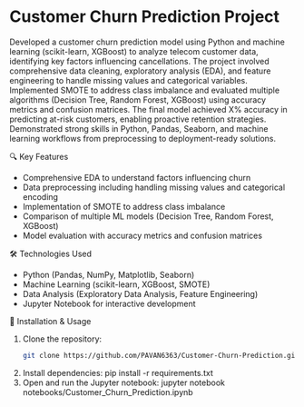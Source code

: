 # Customer Churn Prediction Project  
Developed a customer churn prediction model using Python and machine learning (scikit-learn, XGBoost) to analyze telecom customer data, identifying key factors influencing cancellations. The project involved comprehensive data cleaning, exploratory analysis (EDA), and feature engineering to handle missing values and categorical variables. Implemented SMOTE to address class imbalance and evaluated multiple algorithms (Decision Tree, Random Forest, XGBoost) using accuracy metrics and confusion matrices. The final model achieved X% accuracy in predicting at-risk customers, enabling proactive retention strategies. Demonstrated strong skills in Python, Pandas, Seaborn, and machine learning workflows from preprocessing to deployment-ready solutions.

🔍 Key Features
- Comprehensive EDA to understand factors influencing churn
- Data preprocessing including handling missing values and categorical encoding
- Implementation of SMOTE to address class imbalance
- Comparison of multiple ML models (Decision Tree, Random Forest, XGBoost)
- Model evaluation with accuracy metrics and confusion matrices

🛠️ Technologies Used
- Python (Pandas, NumPy, Matplotlib, Seaborn)
- Machine Learning (scikit-learn, XGBoost, SMOTE)
- Data Analysis (Exploratory Data Analysis, Feature Engineering)
- Jupyter Notebook for interactive development

🚀 Installation & Usage
1. Clone the repository:
   ```bash
   git clone https://github.com/PAVAN6363/Customer-Churn-Prediction.git
2. Install dependencies:
    pip install -r requirements.txt
3. Open and run the Jupyter notebook:
    jupyter notebook notebooks/Customer_Churn_Prediction.ipynb

